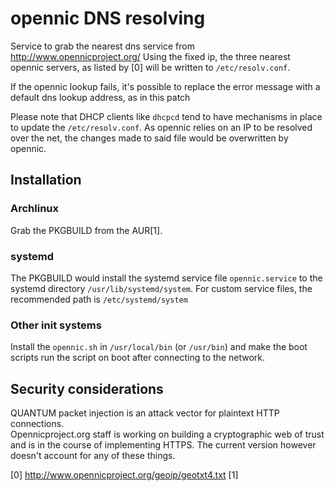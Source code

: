 
# opennic DNS resolving

Service to grab the nearest dns service from http://www.opennicproject.org/
Using the fixed ip, the three nearest opennic servers, as listed by [0] will be
written to `/etc/resolv.conf`.

If the opennic lookup fails, it's possible to replace the error message with a
default dns lookup address, as in this patch

Please note that DHCP clients like `dhcpcd` tend to have mechanisms in place to
update the `/etc/resolv.conf`. As opennic relies on an IP to be resolved over
the net, the changes made to said file would be overwritten by opennic.

## Installation

### Archlinux

Grab the PKGBUILD from the AUR[1].

### systemd

The PKGBUILD would install the systemd service file `opennic.service` to the
systemd directory `/usr/lib/systemd/system`. For custom service files, the
recommended path is `/etc/systemd/system`

### Other init systems

Install the `opennic.sh` in `/usr/local/bin` (or `/usr/bin`) and make the boot
scripts run the script on boot after connecting to the network.

## Security considerations

QUANTUM packet injection is an attack vector for plaintext HTTP connections.<br>
Opennicproject.org staff is working on building a cryptographic web of trust and
is in the course of implementing HTTPS.
The current version however doesn't account for any of these things.

[0] http://www.opennicproject.org/geoip/geotxt4.txt
[1] <insert aur url here>
